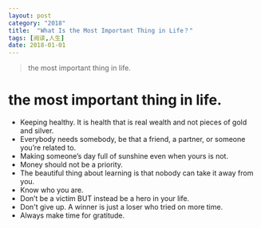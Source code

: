 ```yaml
---
layout: post
category: "2018"
title:  "What Is the Most Important Thing in Life？"
tags: [阅读,人生]
date: 2018-01-01
---
```


> the most important thing in life.<!-- more -->  


# the most important thing in life.
- Keeping healthy. It is health that is real wealth and not pieces of gold and silver.
- Everybody needs somebody, be that a friend, a partner, or someone you’re related to.
- Making someone’s day full of sunshine even when yours is not.
- Money should not be a priority.
- The beautiful thing about learning is that nobody can take it away from you.
- Know who you are.
- Don’t be a victim BUT instead be a hero in your life.
- Don't give up. A winner is just a loser who tried on more time.
- Always make time for gratitude.